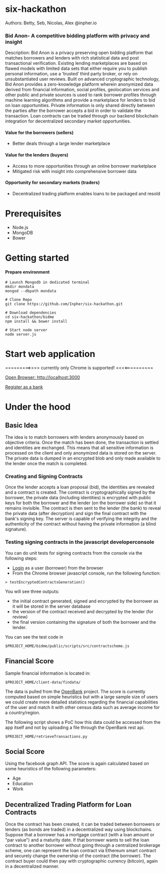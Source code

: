 # six-hackathon
Authors: Betty, Seb, Nicolas, Alex @inpher.io

### Bid Anon- A competitive bidding platform with privacy and insight

Description: Bid Anon is a privacy preserving open bidding platform that matches borrowers and lenders
with rich statistical data and post transactional verification.  Existing lending marketplaces are based on
flawed models with limited data sets that either require you to publish personal information, use a ‘trusted’ third party broker, or rely on unsubstantiated user reviews. Built on advanced cryptographic technology, Bid Anon provides a zero-knowledge platform wherein anonymized data derived from financial information, social profiles, geolocation services and other public and private sources is used to rank borrower profiles through machine learning algorithms and provide a marketplace for lenders to bid on loan opportunities.  Private information is only shared directly between the parties after the borrower accepts a bid in order to validate the transaction.  Loan contracts can be traded through our backend blockchain integration for decentralized secondary market opportunities.

#### Value for the borrowers (sellers)
- Better deals through a large lender marketplace

#### Value for the lenders (buyers)
- Access to more opportunities through an online borrower marketplace
- Mitigated risk with insight into comprehensive borrower data

#### Opportunity for secondary markets (traders)
- Decentralized trading platform enables loans to be packaged and resold

# Prerequisites
- Node.js
- MongoDB
- Bower

# Getting started
#### Prepare environment
```
# Launch Mongodb in dedicated terminal
mkdir mondata
mongod --dbpath mondata
```
```
# Clone Repo
git clone https://github.com/Inpher/six-hackathon.git
```
```
# Download dependencies
cd six-hackathon/bidme
npm install && bower install

# Start node server
node server.js
```
# Start web application
=========>>>>
currently only Chrome is supported!
<<<<==========

[Open Browser: http://localhost:3000](http://localhost:3000)

[Register as a bank](http://localhost:3000/#/registerBank)

# Under the hood
## Basic Idea
The idea is to match borrowers with lenders anonymously based on objective criteria. Once the match has been done, the transaction is settled and identities are exchanged. This means that all sensitive information is processed on the client and only anonymized data is stored on the server. The private data is dumped in an encrypted blob and only made available to the lender once the match is completed. 

### Creating and Signing Contracts
Once the lender accepts a loan proposal (bid), the identities are revealed and a contract is created. The contract is cryptographically signed by the borrower, the private data (including identities) is encrypted with public keys for both the borrower and the lender (on the borrower side) so that it remains invisible. The contract is then sent to the lender (the bank) to reveal the private data (after decryption) and sign the final contract with the bank's signing key. The server is capable of verifying the integrity and the authenticity of the contract without having the private information (a blind signature). 

### Testing signing contracts in the javascript developerconsole
You can do unit tests for signing contracts from the console via the following steps: 
- [Login](http://localhost:3000) as a user (borrower) from the browser 
- From the Chrome browser javascript console, run the following function: 
```
> testEncryptedContractsGeneration()
```
You will see three outputs: 
- the initial contract generated, signed and encrypted by the borrower as it will be stored in the server database 
- the version of the contract received and decrypted by the lender (for review) 
- the final version containing the signature of both the borrower and the lender. 

You can see the test code in 
```
$PROJECT_HOME/bidme/public/scripts/src/contractscheme.js
```

## Financial Score
Sample financial information is located in:
```
$PROJECT_HOME/client-data/findata/
```
The data is pulled from the [OpenBank](https://openbankproject.com/) project. The score is currently computed based on simple heuristics but with a large sample size of users we could create more detailed statistics regarding the financial capabilities of the user and match it with other census data such as average income for a country/region.

The following script shows a PoC how this data could be accessed from the app itself and not by uploading a file through the OpenBank rest api.
```
$PROJECT_HOME/retrieveTransactions.py
```

## Social Score
Using the facebook graph API. The score is again calculated based on some heuristics of the following parameters:
- Age
- Education
- Work

## Decentralized Trading Platform for Loan Contracts 
Once the contract has been created, it can be traded between borrowers or lenders (as bonds are traded) in a decentralized way using blockchains. Suppose that a borrower has a mortgage contract (with a loan amount or "par value") and a maturity date. If that borrower wants to sell the loan contract to another borrower without going through a centralized brokerage scheme, one can represent the loan contract via Ethereum smart contract and securely change the ownership of the contract (the borrower). The contract buyer could then pay with cryptographic currency (bitcoin), again in a decentralized manner.      
